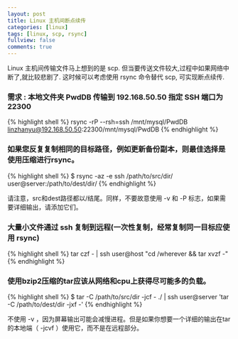 ```yaml
---
layout: post
title: Linux 主机间断点续传
categories: [linux]
tags: [linux, scp, rsync]
fullview: false
comments: true
---
```


Linux 主机间传输文件马上想到的是 scp.
但当要传送文件较大,过程中如果网络中断了,就比较悲剧了.
这时候可以考虑使用 rsync 命令替代 scp, 可实现断点续传.

### 需求 : 本地文件夹 PwdDB 传输到 192.168.50.50 指定 SSH 端口为 22300

{% highlight shell %}
rsync -rP --rsh=ssh /mnt/mysql/PwdDB linzhanyu@192.168.50.50:22300/mnt/mysql/PwdDB
{% endhighlight %}

### 如果您反复复制相同的目标路径，例如更新备份副本，则最佳选择是使用压缩进行rsync。

{% highlight shell %}
$ rsync -az -e ssh /path/to/src/dir/ user@server:/path/to/dest/dir/
{% endhighlight %}

请注意，src和dest路径都以/结尾。同样，不要故意使用 -v 和 -P 标志，如果需要详细输出，请添加它们。

### 大量小文件通过 ssh 复制到远程(一次性复制，经常复制同一目标应使用 rsync)

{% highlight shell %}
tar czf -  | ssh user@host "cd /wherever && tar xvzf -"
{% endhighlight %}

### 使用bzip2压缩的tar应该从网络和cpu上获得尽可能多的负载。

{% highlight shell %}
$ tar -C /path/to/src/dir -jcf - ./ | ssh user@server 'tar -C /path/to/dest/dir -jxf -'
{% endhighlight %}

不使用 -v ，因为屏幕输出可能会减慢进程。但是如果你想要一个详细的输出在tar的本地端（ -jcvf ）使用它，而不是在远程部分。

